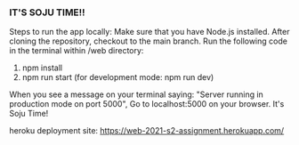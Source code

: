 ### IT'S SOJU TIME!! 
Steps to run the app locally: 
Make sure that you have Node.js installed.
After cloning the repository, checkout to the main branch.
Run the following code in the terminal within /web directory:

1. npm install
2. npm run start (for development mode: npm run dev)

When you see a message on your terminal saying:
"Server running in production mode on port 5000",
Go to localhost:5000 on your browser.
It's Soju Time!

heroku deployment site:
https://web-2021-s2-assignment.herokuapp.com/
